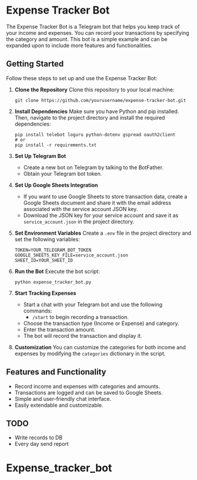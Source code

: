# Expense Tracker Bot

The Expense Tracker Bot is a Telegram bot that helps you keep track of your income and expenses. You can record your transactions by specifying the category and amount. This bot is a simple example and can be expanded upon to include more features and functionalities.

## Getting Started

Follow these steps to set up and use the Expense Tracker Bot:

1. **Clone the Repository**
   Clone this repository to your local machine:

   ```
   git clone https://github.com/yourusername/expense-tracker-bot.git
   ```

2. **Install Dependencies**
   Make sure you have Python and pip installed. Then, navigate to the project directory and install the required dependencies:

   ```
   pip install telebot loguru python-dotenv gspread oauth2client
   # or 
   pip install -r requirements.txt
   ```

3. **Set Up Telegram Bot**
   - Create a new bot on Telegram by talking to the BotFather.
   - Obtain your Telegram bot token.

4. **Set Up Google Sheets Integration**
   - If you want to use Google Sheets to store transaction data, create a Google Sheets document and share it with the email address associated with the service account JSON key.
   - Download the JSON key for your service account and save it as `service_account.json` in the project directory.

5. **Set Environment Variables**
   Create a `.env` file in the project directory and set the following variables:

   ```
   TOKEN=YOUR_TELEGRAM_BOT_TOKEN
   GOOGLE_SHEETS_KEY_FILE=service_account.json
   SHEET_ID=YOUR_SHEET_ID
   ```

6. **Run the Bot**
   Execute the bot script:

   ```
   python expense_tracker_bot.py
   ```

7. **Start Tracking Expenses**
   - Start a chat with your Telegram bot and use the following commands:
     - `/start` to begin recording a transaction.
   - Choose the transaction type (Income or Expense) and category.
   - Enter the transaction amount.
   - The bot will record the transaction and display it.

8. **Customization**
   You can customize the categories for both income and expenses by modifying the `categories` dictionary in the script.

## Features and Functionality
- Record income and expenses with categories and amounts.
- Transactions are logged and can be saved to Google Sheets.
- Simple and user-friendly chat interface.
- Easily extendable and customizable.

## TODO
- Write records to DB 
- Every day send report 

# Expense_tracker_bot
